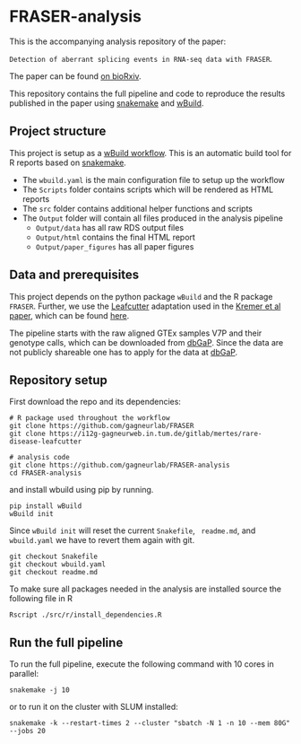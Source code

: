 # FRASER-analysis

This is the accompanying analysis repository of the paper:

`Detection of aberrant splicing events in RNA-seq data with FRASER`. 

The paper can be found [on bioRxiv](https://www.biorxiv.org/content/10.1101/2019.12.18.866830v1).

This repository contains the full pipeline and code to reproduce the results published in the paper using [snakemake](https://snakemake.readthedocs.io/en/stable/) and [wBuild](https://github.com/gagneurlab/wBuild). 

## Project structure

This project is setup as a [wBuild workflow](https://github.com/gagneurlab/wBuild). This is an automatic build tool for R reports based on [snakemake](https://snakemake.readthedocs.io/en/stable/).

* The `wbuild.yaml` is the main configuration file to setup up the workflow
* The `Scripts` folder contains scripts which will be rendered as HTML reports
* The `src` folder contains additional helper functions and scripts
* The `Output` folder will contain all files produced in the analysis pipeline
    * `Output/data` has all raw RDS output files
    * `Output/html` contains the final HTML report
    * `Output/paper_figures` has all paper figures

## Data and prerequisites 

This project depends on the python package `wBuild` and the R package `FRASER`. Further, we use the [Leafcutter](https://github.com/davidaknowles/leafcutter) adaptation used in the [Kremer et al paper](https://www-nature-com.eaccess.ub.tum.de/articles/ncomms15824), which can be found [here](https://i12g-gagneurweb.in.tum.de/gitlab/mertes/rare-disease-leafcutter).

The pipeline starts with the raw aligned GTEx samples V7P and their genotype calls, which can be downloaded from [dbGaP](https://www.ncbi.nlm.nih.gov/projects/gap/cgi-bin/study.cgi?study_id=phs000424.v7.p2). Since the data are not publicly shareable one has to apply for the data at [dbGaP]( https://www.ncbi.nlm.nih.gov/projects/gap/cgi-bin/study.cgi?study_id=phs000424.v6.p1). 

## Repository setup

First download the repo and its dependencies:

```
# R package used throughout the workflow
git clone https://github.com/gagneurlab/FRASER
git clone https://i12g-gagneurweb.in.tum.de/gitlab/mertes/rare-disease-leafcutter

# analysis code
git clone https://github.com/gagneurlab/FRASER-analysis
cd FRASER-analysis
```

and install wbuild using pip by running.

```
pip install wBuild
wBuild init
```

Since `wBuild init` will reset the current `Snakefile`, ` readme.md`, and `wbuild.yaml` we have to revert them again with git.

```
git checkout Snakefile
git checkout wbuild.yaml
git checkout readme.md
```

To make sure all packages needed in the analysis are installed source the following file in R

```
Rscript ./src/r/install_dependencies.R
```

## Run the full pipeline

To run the full pipeline, execute the following command with 10 cores in parallel:

```
snakemake -j 10
```

or to run it on the cluster with SLUM installed: 

```
snakemake -k --restart-times 2 --cluster "sbatch -N 1 -n 10 --mem 80G" --jobs 20
```
